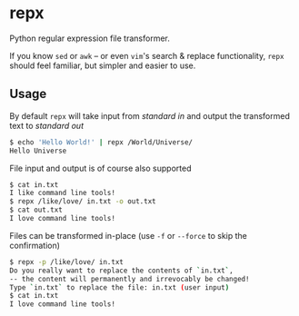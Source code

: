 repx
====
Python regular expression file transformer.

If you know `sed` or `awk` – or even `vim`'s search & replace functionality,
`repx` should feel familiar, but simpler and easier to use.

Usage
-----
By default `repx` will take input from _standard in_ and output the transformed text to _standard out_

```bash
$ echo 'Hello World!' | repx /World/Universe/
Hello Universe
```
    
File input and output is of course also supported

```bash
$ cat in.txt
I like command line tools!
$ repx /like/love/ in.txt -o out.txt
$ cat out.txt
I love command line tools!
```

Files can be transformed in-place (use `-f` or `--force` to skip the confirmation)

```bash
$ repx -p /like/love/ in.txt
Do you really want to replace the contents of `in.txt`,
-- the content will permanently and irrevocably be changed!
Type `in.txt` to replace the file: in.txt (user input)
$ cat in.txt
I love command line tools!
```

